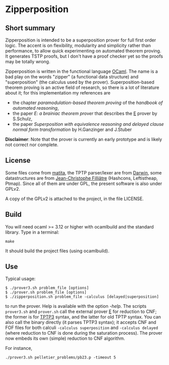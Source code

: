 # Zipperposition

## Short summary
Zipperposition is intended to be a superposition prover for full first order logic. The accent
is on flexibility, modularity and simplicity rather than performance, to allow
quick experimenting on automated theorem proving. It generates TSTP proofs, but I
don't have a proof checker yet so the proofs may be totally wrong.

Zipperposition is written in the functional language [OCaml](http://caml.inria.fr). The name is
a bad play on the words "zipper" (a functional data structure) and "superposition" (the calculus
used by the prover). Superposition-based theorem proving is an active field of research, so
there is a lot of literature about it; for this implementation my references are

* the chapter _paramodulation-based theorem proving_ of the _handbook of automated reasoning_,
* the paper _E: a brainiac theorem prover_ that describes the [E](http://eprover.org) prover by S.Schulz,
* the paper _Superposition with equivalence reasoning and delayed clause normal form transformation_ by H.Ganzinger and J.Stuber

**Disclaimer**: Note that the prover is currently an early prototype and is
likely not correct nor complete.

## License
Some files come from [matita](http://matita.cs.unibo.it/), the TPTP
parser/lexer are from [Darwin](http://combination.cs.uiowa.edu/Darwin/), some
datastructures are from [Jean-Christophe Filliâtre](http://www.lri.fr/~filliatr/software.en.html/)
(Hashcons, Leftistheap, Ptmap). Since all of them are under GPL, the present software is also
under GPLv2.

A copy of the GPLv2 is attached to the project, in the file LICENSE.

## Build
You will need ocaml >= 3.12 or higher with ocamlbuild and the standard library. Type in a terminal:

    make

It should build the project files (using ocamlbuild).


## Use

Typical usage:

    $ ./prover3.sh problem_file [options]
    $ ./prover.sh problem_file [options]
    $ ./zipperposition.sh problem_file -calculus [delayed|superposition]

to run the prover. Help is available with the option *-help*. The scripts `prover3.sh`
and `prover.sh` call the external prover [E](http://eprover.org) for reduction to CNF;
the former is for [TPTP3](http://tptp.org) syntax, and the latter for old TPTP syntax.
You can also call the binary directly (it parses TPTP3 syntax); it accepts CNF and FOF files
for both calculi `-calculus superposition` and `-calculus delayed` (where
reduction to CNF is done during the saturation process). The prover now
embeds its own (simple) reduction to CNF algorithm.

For instance,

    ./prover3.sh pelletier_problems/pb23.p -timeout 5

